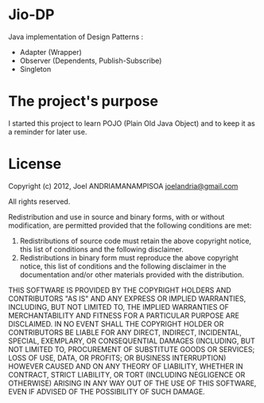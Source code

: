 Jio-DP
======

Java implementation of Design Patterns : 

* Adapter (Wrapper)
* Observer (Dependents, Publish-Subscribe)
* Singleton

The project's purpose
=======

I started this project to learn POJO (Plain Old Java Object) and to keep it as a reminder for later use.


License
=======

Copyright (c) 2012, Joel ANDRIAMANAMPISOA joelandria@gmail.com

All rights reserved.

Redistribution and use in source and binary forms, with or without modification, are permitted
provided that the following conditions are met:

1. Redistributions of source code must retain the above copyright notice, this list of conditions
and the following disclaimer.
2. Redistributions in binary form must reproduce the above copyright notice, this list of conditions
and the following disclaimer in the documentation and/or other materials provided with the distribution.

THIS SOFTWARE IS PROVIDED BY THE COPYRIGHT HOLDERS AND CONTRIBUTORS "AS IS" AND ANY EXPRESS OR 
IMPLIED WARRANTIES, INCLUDING, BUT NOT LIMITED TO, THE IMPLIED WARRANTIES OF MERCHANTABILITY AND 
FITNESS FOR A PARTICULAR PURPOSE ARE DISCLAIMED. IN NO EVENT SHALL THE COPYRIGHT HOLDER OR 
CONTRIBUTORS BE LIABLE FOR ANY DIRECT, INDIRECT, INCIDENTAL, SPECIAL, EXEMPLARY, OR CONSEQUENTIAL 
DAMAGES (INCLUDING, BUT NOT LIMITED TO, PROCUREMENT OF SUBSTITUTE GOODS OR SERVICES; LOSS OF USE, 
DATA, OR PROFITS; OR BUSINESS INTERRUPTION) HOWEVER CAUSED AND ON ANY THEORY OF LIABILITY, WHETHER 
IN CONTRACT, STRICT LIABILITY, OR TORT (INCLUDING NEGLIGENCE OR OTHERWISE) ARISING IN ANY WAY OUT 
OF THE USE OF THIS SOFTWARE, EVEN IF ADVISED OF THE POSSIBILITY OF SUCH DAMAGE.
